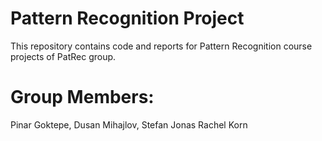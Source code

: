 # Pattern Recognition Project
This repository contains code and reports for Pattern Recognition course projects of PatRec group.

# Group Members:
Pinar Goktepe, 
Dusan Mihajlov, 
Stefan Jonas
Rachel Korn
